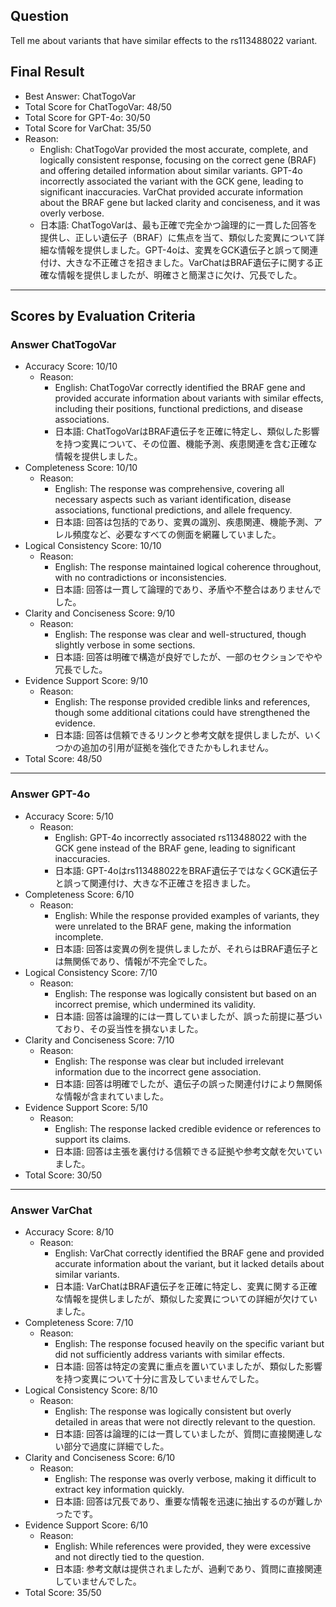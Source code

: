 ## Question

Tell me about variants that have similar effects to the rs113488022 variant.

## Final Result

- Best Answer: ChatTogoVar
- Total Score for ChatTogoVar: 48/50
- Total Score for GPT-4o: 30/50
- Total Score for VarChat: 35/50
- Reason:
  - English: ChatTogoVar provided the most accurate, complete, and logically consistent response, focusing on the correct gene (BRAF) and offering detailed information about similar variants. GPT-4o incorrectly associated the variant with the GCK gene, leading to significant inaccuracies. VarChat provided accurate information about the BRAF gene but lacked clarity and conciseness, and it was overly verbose.
  - 日本語: ChatTogoVarは、最も正確で完全かつ論理的に一貫した回答を提供し、正しい遺伝子（BRAF）に焦点を当て、類似した変異について詳細な情報を提供しました。GPT-4oは、変異をGCK遺伝子と誤って関連付け、大きな不正確さを招きました。VarChatはBRAF遺伝子に関する正確な情報を提供しましたが、明確さと簡潔さに欠け、冗長でした。

---

## Scores by Evaluation Criteria

### Answer ChatTogoVar
- Accuracy Score: 10/10
  - Reason: 
    - English: ChatTogoVar correctly identified the BRAF gene and provided accurate information about variants with similar effects, including their positions, functional predictions, and disease associations.
    - 日本語: ChatTogoVarはBRAF遺伝子を正確に特定し、類似した影響を持つ変異について、その位置、機能予測、疾患関連を含む正確な情報を提供しました。
- Completeness Score: 10/10
  - Reason: 
    - English: The response was comprehensive, covering all necessary aspects such as variant identification, disease associations, functional predictions, and allele frequency.
    - 日本語: 回答は包括的であり、変異の識別、疾患関連、機能予測、アレル頻度など、必要なすべての側面を網羅していました。
- Logical Consistency Score: 10/10
  - Reason: 
    - English: The response maintained logical coherence throughout, with no contradictions or inconsistencies.
    - 日本語: 回答は一貫して論理的であり、矛盾や不整合はありませんでした。
- Clarity and Conciseness Score: 9/10
  - Reason: 
    - English: The response was clear and well-structured, though slightly verbose in some sections.
    - 日本語: 回答は明確で構造が良好でしたが、一部のセクションでやや冗長でした。
- Evidence Support Score: 9/10
  - Reason: 
    - English: The response provided credible links and references, though some additional citations could have strengthened the evidence.
    - 日本語: 回答は信頼できるリンクと参考文献を提供しましたが、いくつかの追加の引用が証拠を強化できたかもしれません。
- Total Score: 48/50

---

### Answer GPT-4o
- Accuracy Score: 5/10
  - Reason: 
    - English: GPT-4o incorrectly associated rs113488022 with the GCK gene instead of the BRAF gene, leading to significant inaccuracies.
    - 日本語: GPT-4oはrs113488022をBRAF遺伝子ではなくGCK遺伝子と誤って関連付け、大きな不正確さを招きました。
- Completeness Score: 6/10
  - Reason: 
    - English: While the response provided examples of variants, they were unrelated to the BRAF gene, making the information incomplete.
    - 日本語: 回答は変異の例を提供しましたが、それらはBRAF遺伝子とは無関係であり、情報が不完全でした。
- Logical Consistency Score: 7/10
  - Reason: 
    - English: The response was logically consistent but based on an incorrect premise, which undermined its validity.
    - 日本語: 回答は論理的には一貫していましたが、誤った前提に基づいており、その妥当性を損ないました。
- Clarity and Conciseness Score: 7/10
  - Reason: 
    - English: The response was clear but included irrelevant information due to the incorrect gene association.
    - 日本語: 回答は明確でしたが、遺伝子の誤った関連付けにより無関係な情報が含まれていました。
- Evidence Support Score: 5/10
  - Reason: 
    - English: The response lacked credible evidence or references to support its claims.
    - 日本語: 回答は主張を裏付ける信頼できる証拠や参考文献を欠いていました。
- Total Score: 30/50

---

### Answer VarChat
- Accuracy Score: 8/10
  - Reason: 
    - English: VarChat correctly identified the BRAF gene and provided accurate information about the variant, but it lacked details about similar variants.
    - 日本語: VarChatはBRAF遺伝子を正確に特定し、変異に関する正確な情報を提供しましたが、類似した変異についての詳細が欠けていました。
- Completeness Score: 7/10
  - Reason: 
    - English: The response focused heavily on the specific variant but did not sufficiently address variants with similar effects.
    - 日本語: 回答は特定の変異に重点を置いていましたが、類似した影響を持つ変異について十分に言及していませんでした。
- Logical Consistency Score: 8/10
  - Reason: 
    - English: The response was logically consistent but overly detailed in areas that were not directly relevant to the question.
    - 日本語: 回答は論理的には一貫していましたが、質問に直接関連しない部分で過度に詳細でした。
- Clarity and Conciseness Score: 6/10
  - Reason: 
    - English: The response was overly verbose, making it difficult to extract key information quickly.
    - 日本語: 回答は冗長であり、重要な情報を迅速に抽出するのが難しかったです。
- Evidence Support Score: 6/10
  - Reason: 
    - English: While references were provided, they were excessive and not directly tied to the question.
    - 日本語: 参考文献は提供されましたが、過剰であり、質問に直接関連していませんでした。
- Total Score: 35/50